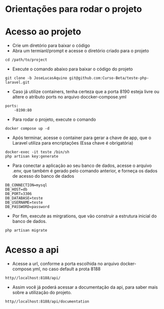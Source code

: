 # Orientações para rodar o projeto

# Acesso ao projeto

- Crie um diretório para baixar o código
- Abra um termianl/prompt e acesse o diretório criado para o projeto
```
cd /path/to/project 
```
- Execute o comando abaixo para baixar o código do projeto
```
git clone -b JoseLucasAquino git@github.com:Curso-Beta/teste-php-laravel.git
```

- Caso já utilize containers, tenha certeza que a porta 8190 esteja livre
ou altere o atributo ports no arquivo doccker-compose.yml
```
ports:
    -8190:80
```

- Para rodar o projeto, execute o comando
```
docker compose up -d
```

- Após terminar, acesse o container para gerar a chave de app, que o Laravel utiliza para encriptações (Essa chave é obrigatória)
```
docker-exec -it teste /bin/sh
php artisan key:generate
```

- Para conectar a aplicação ao seu banco de dados, acesse o arquivo .env, que também é gerado pelo comando anterior, e forneça os dados de acesso do banco de dados
```
DB_CONNECTION=mysql
DB_HOST=db
DB_PORT=3306
DB_DATABASE=teste
DB_USERNAME=teste
DB_PASSWORD=password
```

- Por fim, execute as mirgrations, que vão construir a estrutura inicial do banco de dados.
```
php artisan migrate
```

# Acesso a api
- Acesse a url, conforme a porta escolhida no arquivo docker-compose.yml, no caso default a prota 8188
```
http//localhost:8188/api/
```

- Assim você já poderá acessar a documentação da api, para saber mais sobre a utilização do projeto.
```
http//localhost:8188/api/documentation

